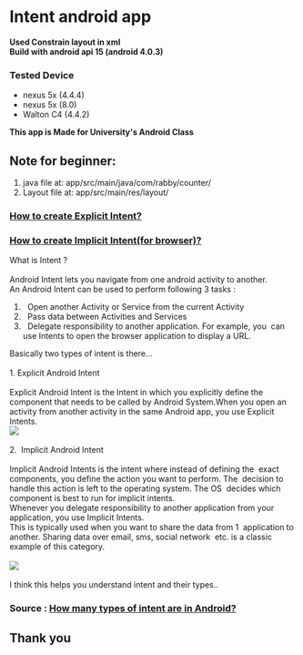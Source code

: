 # Intent android app

**Used Constrain layout in xml**<br>
**Build with android api 15 (android 4.0.3)**

### Tested Device
<ul>
<li>nexus 5x (4.4.4)</li>
<li>nexus 5x (8.0)</li>
<li>Walton C4 (4.4.2)</li>
</ul>

**This app is Made for University's Android Class**

## Note for beginner: 
<ol>
<li> java file at: app/src/main/java/com/rabby/counter/ </li>
<li> Layout file at: app/src/main/res/layout/ </li>
</ol>

### <a href="https://developer.android.com/training/basics/firstapp/starting-activity.html">How to create  Explicit Intent?</a>
### <a href="https://developer.android.com/guide/webapps/webview.html">How to create Implicit Intent(for browser)?</a>

<div class="inline_editor_content" id="__w2_HAiESNR_content"><span class="inline_editor_value"><div id="oSfShA"></div><span class="rendered_qtext">What is Intent ?<br><br>Android Intent lets you navigate from one android activity to another. <br>An Android Intent can be used to perform following 3 tasks :<br><ol><li>&nbsp; Open another Activity or Service from the current Activity</li><li>&nbsp; Pass data between Activities and Services</li><li>&nbsp; Delegate responsibility to another application. For example, you&nbsp; can use Intents to open the browser application to display a URL.</li></ol>Basically two types of intent is there...<br><br>1. Explicit Android Intent<br><br>Explicit Android Intent is the Intent in which you explicitly define the component that needs to be called by Android System.When you open an activity from another activity in the same Android app, you use Explicit Intents.<br><div class="qtext_image_wrapper"><canvas class="qtext_image_placeholder landscape qtext_image zoomable_in zoomable_in_feed" width="602.0" height="403.0782608695652" style="visibility: hidden;"></canvas><img class="landscape qtext_image zoomable_in zoomable_in_feed lazy_loaded lazy_loading" src="https://qph.ec.quoracdn.net/main-qimg-4a74c14c73df43e270dfe998d6e32b9e.webp" master_src="https://qph.ec.quoracdn.net/main-qimg-55a5fa2b22957dfc68e2a3d9df849dde" master_w="1380" master_h="924" style="opacity: 1;"></div><br>2.&nbsp; Implicit Android Intent <br><br>Implicit Android Intents is the intent where instead of defining the&nbsp; exact components, you define the action you want to perform. The&nbsp; decision to handle this action is left to the operating system. The OS&nbsp; decides which component is best to run for implicit intents.<br>Whenever you delegate responsibility to another application from your application, you use Implicit Intents.<br>This is typically used when you want to share the data from 1&nbsp; application to another. Sharing data over email, sms, social network&nbsp; etc. is a classic example of this category.<br><br><div class="qtext_image_wrapper"><canvas class="qtext_image_placeholder portrait qtext_image zoomable_in zoomable_in_feed" width="602.0" height="1003.3333333333333" style="visibility: hidden;"></canvas><img class="portrait qtext_image zoomable_in zoomable_in_feed lazy_loaded lazy_loading" src="https://qph.ec.quoracdn.net/main-qimg-f39e7ec5870203c771906f94efad8a1e.webp" master_src="https://qph.ec.quoracdn.net/main-qimg-34fb8d1691cd20f1f68ac7278042ecdd" master_w="768" master_h="1280" style="opacity: 1;"></div><br>I think this helps you understand intent and their types..</span><div id="UzVpDi"></div></span><div class="hidden" id="__w2_HAiESNR_loading"></div></div>

### Source : <a href= "https://www.quora.com/How-many-types-of-intent-are-in-Android"> How many types of intent are in Android?</a>
## Thank you
